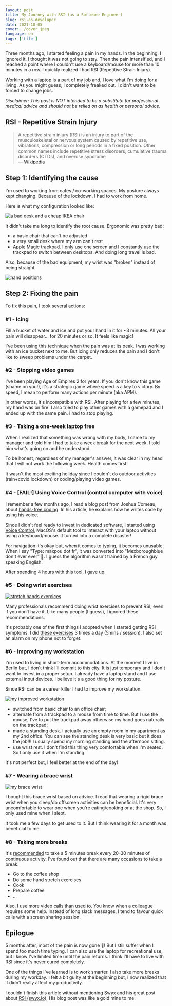 ```yaml
---
layout: post
title: My Journey with RSI (as a Software Engineer)
slug: rsi-as-developer
date: 2021-10-05
cover: ./cover.jpeg
language: en
tags: ['Life']
---
```


Three months ago, I started feeling a pain in my hands. In the beginning, I ignored it. I thought it
was not going to stay. Then the pain intensified, and I reached a point where I couldn't use a
keyboard/mouse for more than 10 minutes in a row. I quickly realized I had RSI (Repetitive Strain
Injury).

Working with a laptop is a part of my job and, I love what I'm doing for a living. As you might
guess, I completely freaked out. I didn't want to be forced to change jobs.

_Disclaimer: This post is NOT intended to be a substitute for professional medical advice and should
not be relied on as health or personal advice._

## RSI - Repetitive Strain Injury

> A repetitive strain injury (RSI) is an injury to part of the musculoskeletal or nervous system
> caused by repetitive use, vibrations, compression or long periods in a fixed position. Other
> common names include repetitive stress disorders, cumulative trauma disorders (CTDs), and overuse
> syndrome  
> — [Wikipedia](https://en.wikipedia.org/wiki/Repetitive_strain_injury)

## Step 1: Identifying the cause

I'm used to working from cafes / co-working spaces. My posture always kept changing. Because of the
lockdown, I had to work from home.

Here is what my configuration looked like:

![a bad desk and a cheap IKEA chair](./bad-desk.jpeg)

It didn't take me long to identify the root cause. Ergonomic was pretty bad:

- a basic chair that can't be adjusted
- a very small desk where my arm can't rest
- Apple Magic trackpad. I only use one screen and I constantly use the trackpad to switch between
  desktops. And doing long travel is bad.

Also, because of the bad equipment, my wrist was "broken" instead of being straight.

![hand positions](./hand-position.jpeg)

## Step 2: Fixing the pain

To fix this pain, I took several actions:

### #1 - Icing

Fill a bucket of water and ice and put your hand in it for ~3 minutes. All your pain will
disappear... for 20 minutes or so. It feels like magic!

I've been using this technique when the pain was at its peak. I was working with an ice bucket next
to me. But icing only reduces the pain and I don't like to sweep problems under the carpet.

### #2 - Stopping video games

I've been playing Age of Empires 2 for years. If you don't know this game (shame on you!), it's a
strategic game where speed is a key to victory. By speed, I mean to perform many actions per minute
(aka APM).

In other words, it's incompatible with RSI. After playing for a few minutes, my hand was on fire. I
also tried to play other games with a gamepad and I ended up with the same pain. I had to stop
playing.

### #3 - Taking a one-week laptop free

When I realized that something was wrong with my body, I came to my manager and told him I had to
take a week break for the next week. I told him what's going on and he understood.

To be honest, regardless of my manager's answer, it was clear in my head that I will not work the
following week. Health comes first!

It wasn't the most exciting holiday since I couldn't do outdoor activities (rain+covid lockdown) or
coding/playing video games.

### #4 - [FAIL!] Using Voice Control (control computer with voice)

I remember a few months ago, I read a blog post from Joshua Comeau, about
[hands-free coding](https://www.joshwcomeau.com/blog/hands-free-coding/). In his article, he
explains how he writes code by using his voice.

Since I didn't feel ready to invest in dedicated software, I started using
[Voice Control](https://support.apple.com/en-gb/guide/mac-help/mh40719/mac), MacOS's default tool to
interact with your laptop without using a keyboard/mouse. It turned into a complete disaster!

For navigation it's okay but, when it comes to typing, it becomes unusable. When I say "Type: maxpou
dot fr", it was converted into "Mexboroughblue don't ever ever" 🥲. I guess the algorithm wasn't
trained by a French guy speaking English.

After spending 4 hours with this tool, I gave up.

### #5 - Doing wrist exercises

[![stretch hands exercices](./stretch-hands.jpeg)](https://twitter.com/bruderkaitlin/status/997190969031319552)

Many professionals recommend doing wrist exercises to prevent RSI, even if you don’t have it. Like
many people (I guess), I ignored these recommendations.

It's probably one of the first things I adopted when I started getting RSI symptoms. I did
[these exercises](https://www.youtube.com/watch?v=BPBWIfKTZCI) 3 times a day (5mins / session). I
also set an alarm on my phone not to forget.

### #6 - Improving my workstation

I'm used to living in short-term accommodations. At the moment I live in Berlin but, I don't think
I'll commit to this city. It is just temporary and I don't want to invest in a proper setup. I
already have a laptop stand and I use external input devices. I believe it's a good thing for my
posture.

Since RSI can be a career killer I had to improve my workstation.

![my improved workstation](./workstation.jpeg)

- switched from basic chair to an office chair;
- alternate from a trackpad to a mouse from time to time. But I use the mouse, I've to put the
  trackpad away otherwise my hand goes naturally on the trackpad;
- made a standing desk. I actually use an empty room in my apartment as my 2nd office. You can see
  the standing desk is very basic but it does the job!!! I usually spend my morning standing and the
  afternoon sitting.
- use wrist rest. I don't find this thing very comfortable when I'm seated. So I only use it when
  I'm standing.

It's not perfect but, I feel better at the end of the day!

### #7 - Wearing a brace wrist

![my brace wrist](./brace-wrist.jpeg)

I bought this brace wrist based on advice. I read that wearing a rigid brace wrist when you sleep/do
offscreen activities can be beneficial. It's very uncomfortable to wear one when you're
eating/cooking or at the shop. So, I only used mine when I slept.

It took me a few days to get used to it. But I think wearing it for a month was beneficial to me.

### #8 - Taking more breaks

It's [recommended](https://www.rsiprevention.com/prevention) to take a 5 minutes break every 20-30
minutes of continuous activity. I've found out that there are many occasions to take a break:

- Go to the coffee shop
- Do some hand stretch exercises
- Cook
- Prepare coffee
- ...

Also, I use more video calls than used to. You know when a colleague requires some help. Instead of
long slack messages, I tend to favour quick calls with a screen sharing session.

## Epilogue

5 months after, most of the pain is now gone 🥳! But I still suffer when I spend too much time
typing. I can also use the laptop for recreational use, but I know I've limited time until the pain
returns. I think I'll have to live with RSI since it's never cured completely.

One of the things I've learned is to work smarter. I also take more breaks during my workday. I felt
a bit guilty at the beginning but, I now realized that it didn't really affect my productivity.

I couldn't finish this article without mentioning Swyx and his great post about
[RSI (swyx.io)](https://www.swyx.io/rsi-tips/). His blog post was like a gold mine to me.
